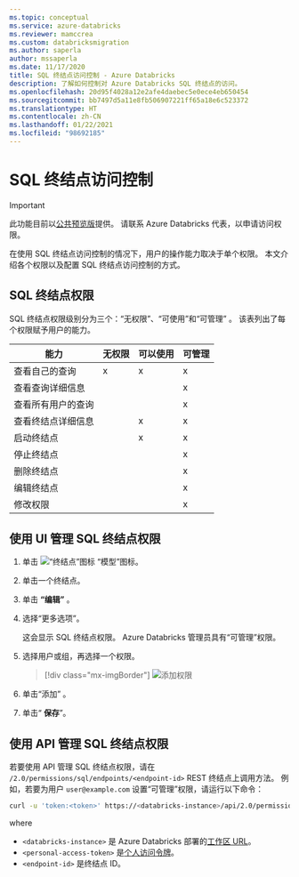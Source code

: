 ```yaml
---
ms.topic: conceptual
ms.service: azure-databricks
ms.reviewer: mamccrea
ms.custom: databricksmigration
ms.author: saperla
author: mssaperla
ms.date: 11/17/2020
title: SQL 终结点访问控制 - Azure Databricks
description: 了解如何控制对 Azure Databricks SQL 终结点的访问。
ms.openlocfilehash: 20d95f4028a12e2afe4daebec5e0ece4eb650454
ms.sourcegitcommit: bb7497d5a11e8fb506907221ff65a18e6c523372
ms.translationtype: HT
ms.contentlocale: zh-CN
ms.lasthandoff: 01/22/2021
ms.locfileid: "98692185"
---
```

# <a name="sql-endpoint-access-control"></a>SQL 终结点访问控制

> [!IMPORTANT]
>
> 此功能目前以[公共预览版](../../../../release-notes/release-types.md)提供。 请联系 Azure Databricks 代表，以申请访问权限。

在使用 SQL 终结点访问控制的情况下，用户的操作能力取决于单个权限。 本文介绍各个权限以及配置 SQL 终结点访问控制的方式。

## <a name="sql-endpoint-permissions"></a>SQL 终结点权限

SQL 终结点权限级别分为三个：“无权限”、“可使用”和“可管理”  。 该表列出了每个权限赋予用户的能力。

| 能力                    | 无权限            | 可以使用                   | 可管理                |
|----------------------------|---------------------------|---------------------------|---------------------------|
| 查看自己的查询           | x                         | x                         | x                         |
| 查看查询详细信息         |                           |                           | x                         |
| 查看所有用户的查询 |                           |                           | x                         |
| 查看终结点详细信息      |                           | x                         | x                         |
| 启动终结点             |                           | x                         | x                         |
| 停止终结点              |                           |                           | x                         |
| 删除终结点            |                           |                           | x                         |
| 编辑终结点              |                           |                           | x                         |
| 修改权限         |                           |                           | x                         |

## <a name="manage-sql-endpoint-permissions-using-the-ui"></a>使用 UI 管理 SQL 终结点权限

1. 单击 ![“终结点”图标](../../../../_static/images/icons/endpoints-icon.png) “模型”图标。
2. 单击一个终结点。
3. 单击 **“编辑”** 。
4. 选择“更多选项”。

   这会显示 SQL 终结点权限。 Azure Databricks 管理员具有“可管理”权限。

5. 选择用户或组，再选择一个权限。

   > [!div class="mx-imgBorder"]
   > ![添加权限](../../../../_static/images/sql/add-endpoint-permission.png)

6. 单击“添加”  。
7. 单击“ **保存**”。

## <a name="manage-sql-endpoint-permissions-using-the-api"></a>使用 API 管理 SQL 终结点权限

若要使用 API 管理 SQL 终结点权限，请在 ``/2.0/permissions/sql/endpoints/<endpoint-id>`` REST 终结点上调用方法。 例如，若要为用户 ``user@example.com`` 设置“可管理”权限，请运行以下命令：

```bash
curl -u 'token:<token>' https://<databricks-instance>/api/2.0/permissions/sql/endpoints/<endpoint-id> -X PATCH -d '{ "access_control_list" : [ { "user_name": user@example.com", "permission_level": "CAN_MANAGE" } ] }'
```

where

* ``<databricks-instance>`` 是 Azure Databricks 部署的[工作区 URL](../../../../workspace/workspace-details.md#workspace-url)。
* ``<personal-access-token>`` 是[个人访问令牌](../personal-access-tokens.md)。
* ``<endpoint-id>`` 是终结点 ID。